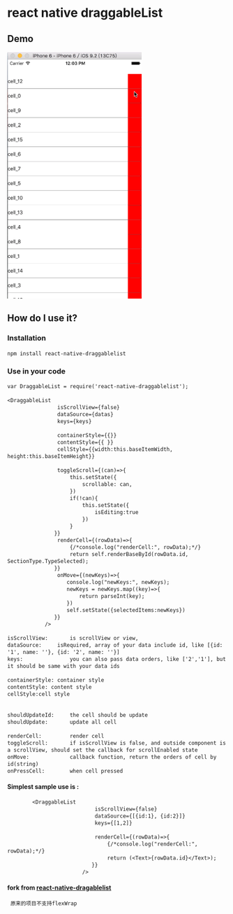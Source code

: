 # react native draggableList

## Demo
    
![demo](https://raw.githubusercontent.com/hzzcc/react-native-dragablelist/master/Image/example.gif)

## How do I use it?
    
### Installation
    
    npm install react-native-draggablelist
   
### Use in your code

    var DraggableList = require('react-native-draggablelist');

    <DraggableList
                    isScrollView={false}
                    dataSource={datas}
                    keys={keys}
                    
                    containerStyle={{}}
                    contentStyle={{ }}
                    cellStyle={{width:this.baseItemWidth, height:this.baseItemHeight}}
    
                    toggleScroll={(can)=>{
                        this.setState({
                            scrollable: can,
                        })
                        if(!can){
                            this.setState({
                                isEditing:true
                            })
                        }
                   }}
                    renderCell={(rowData)=>{
                        {/*console.log("renderCell:", rowData);*/}
                        return self.renderBaseById(rowData.id, SectionType.TypeSelected);
                   }}
                    onMove={(newKeys)=>{
                       console.log("newKeys:", newKeys);
                       newKeys = newKeys.map((key)=>{
                           return parseInt(key);
                       })
                       self.setState({selectedItems:newKeys})
                   }}
                />
            
    isScrollView:       is scrollView or view, 
    dataSource:     isRequired, array of your data include id, like [{id: '1', name: ''}, {id: '2', name: ''}]
    keys:               you can also pass data orders, like ['2','1'], but it should be same with your data ids
    
    containerStyle: container style
    contentStyle: content style
    cellStyle:cell style
    

    shouldUpdateId:     the cell should be update
    shouldUpdate:       update all cell
    
    renderCell:         render cell
    toggleScroll:       if isScrollView is false, and outside component is a scrollView, should set the callback for scrollEnabled state
    onMove:             callback function, return the orders of cell by id(string)
    onPressCell:        when cell pressed 

#### Simplest sample use is :
            
            <DraggableList
                                isScrollView={false}
                                dataSource={[{id:1}, {id:2}]}
                                keys={[1,2]}
                                
                                renderCell={(rowData)=>{
                                    {/*console.log("renderCell:", rowData);*/}
                                    return (<Text>{rowData.id}</Text>);
                               }}
                            />

#### fork from [react-native-dragablelist](https://github.com/hzzcc/react-native-dragablelist.git)

     原来的项目不支持flexWrap

